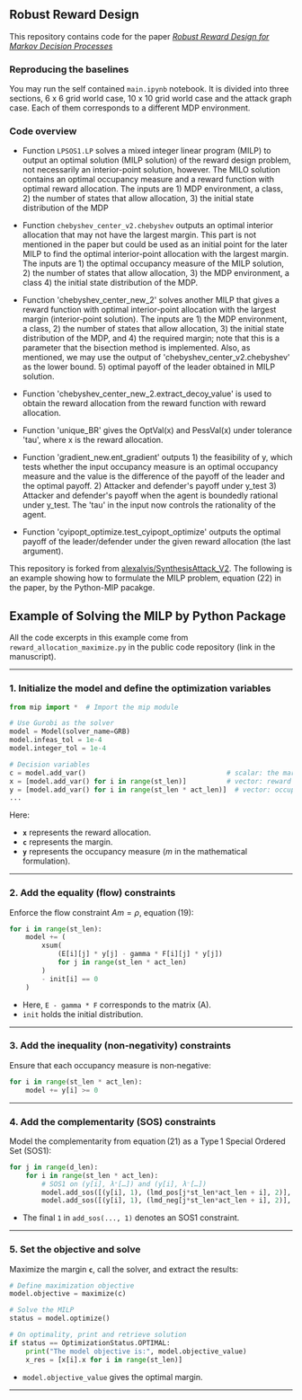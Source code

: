 ## Robust Reward Design

This repository contains code for the paper [*Robust Reward Design for Markov Decision Processes*](https://arxiv.org/abs/2406.05086)

### Reproducing the baselines

You may run the self contained `main.ipynb` notebook. It is divided into three sections, 6 x 6 grid world case, 10 x 10 grid world case and the attack graph case. Each of them corresponds to a different MDP environment.

### Code overview

- Function `LPSOS1.LP` solves a mixed integer linear program (MILP) to output an optimal solution (MILP solution) of the reward design problem, not necessarily an interior-point solution, however. The MILO solution contains an optimal occupancy measure and a reward function with optimal reward allocation. The inputs are 1) MDP environment, a class, 2) the number of states that allow allocation, 3) the initial state distribution of the MDP

- Function `chebyshev_center_v2.chebyshev` outputs an optimal interior allocation that may not have the largest margin. This part is not mentioned in the paper but could be used as an initial point for the later MILP to find the optimal interior-point allocation with the largest margin. The inputs are 1) the optimal occupancy measure of the MILP solution, 2) the number of states that allow allocation, 3) the MDP environment, a class 4) the initial state distribution of the MDP.

- Function 'chebyshev_center_new_2' solves another MILP that gives a reward function with optimal interior-point allocation with the largest margin (interior-point solution). The inputs are 1) the MDP environment, a class, 2) the number of states that allow allocation, 3) the initial state distribution of the MDP, and 4) the required margin; note that this is a parameter that the bisection method is implemented. Also, as mentioned, we may use the output of 'chebyshev_center_v2.chebyshev' as the lower bound.  5) optimal payoff of the leader obtained in MILP solution.

- Function 'chebyshev_center_new_2.extract_decoy_value' is used to obtain the reward allocation from the reward function with reward allocation.

- Function 'unique_BR' gives the OptVal(x) and PessVal(x) under tolerance 'tau', where x is the reward allocation. 

- Function 'gradient_new.ent_gradient' outputs 1) the feasibility of y, which tests whether the input occupancy measure is an optimal occupancy measure and the value is the difference of the payoff of the leader and the optimal payoff.  2) Attacker and defender's payoff under y_test 3) Attacker and defender's payoff when the agent is boundedly rational under y_test. The 'tau' in the input now controls the rationality of the agent.

- Function 'cyipopt_optimize.test_cyipopt_optimize' outputs the optimal payoff of the leader/defender under the given reward allocation (the last argument). 

This repository is forked from [alexalvis/SynthesisAttack_V2](https://github.com/alexalvis/SynthesisAttack_V2). The following is an example showing how to formulate the MILP problem, equation (22) in the paper, by the Python-MIP pacakge.  

## Example of Solving the MILP by Python Package

All the code excerpts in this example come from `reward_allocation_maximize.py` in the public code repository (link in the manuscript).

---

### 1. Initialize the model and define the optimization variables

```python
from mip import *  # Import the mip module

# Use Gurobi as the solver
model = Model(solver_name=GRB)
model.infeas_tol = 1e-4
model.integer_tol = 1e-4

# Decision variables
c = model.add_var()                                   # scalar: the margin
x = [model.add_var() for i in range(st_len)]          # vector: reward allocation
y = [model.add_var() for i in range(st_len * act_len)]  # vector: occupancy measure (m)
...
```

Here:

- **`x`** represents the reward allocation.  
- **`c`** represents the margin.  
- **`y`** represents the occupancy measure ($m$ in the mathematical formulation).

---

### 2. Add the equality (flow) constraints

Enforce the flow constraint $A m = 
\rho$, equation (19):

```python
for i in range(st_len):
    model += (
        xsum(
            (E[i][j] * y[j] - gamma * F[i][j] * y[j])
            for j in range(st_len * act_len)
        )
        - init[i] == 0
    )
```

- Here, `E - gamma * F` corresponds to the matrix \(A\).  
- `init` holds the initial distribution.

---

### 3. Add the inequality (non‑negativity) constraints

Ensure that each occupancy measure is non‑negative:

```python
for i in range(st_len * act_len):
    model += y[i] >= 0
```

---

### 4. Add the complementarity (SOS) constraints

Model the complementarity from equation (21) as a Type 1 Special Ordered Set (SOS1):

```python
for j in range(d_len):
    for i in range(st_len * act_len):
        # SOS1 on (y[i], λ⁺[…]) and (y[i], λ⁻[…])
        model.add_sos([(y[i], 1), (lmd_pos[j*st_len*act_len + i], 2)], 1)
        model.add_sos([(y[i], 1), (lmd_neg[j*st_len*act_len + i], 2)], 1)
```

- The final `1` in `add_sos(..., 1)` denotes an SOS1 constraint.

---

### 5. Set the objective and solve

Maximize the margin **`c`**, call the solver, and extract the results:

```python
# Define maximization objective
model.objective = maximize(c)

# Solve the MILP
status = model.optimize()

# On optimality, print and retrieve solution
if status == OptimizationStatus.OPTIMAL:
    print("The model objective is:", model.objective_value)
    x_res = [x[i].x for i in range(st_len)]
```

- `model.objective_value` gives the optimal margin.

---
